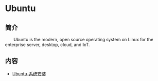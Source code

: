 # Ubuntu

## 简介
&#8195;&#8195;Ubuntu is the modern, open source operating system on Linux for the enterprise server, desktop, cloud, and IoT.
## 内容
- [Ubuntu-系统安装](https://gitbook.big1000.com/11-%E5%B8%B8%E7%94%A8%E6%93%8D%E4%BD%9C%E7%B3%BB%E7%BB%9F/02-Ubuntu/01-Ubuntu-%E7%B3%BB%E7%BB%9F%E5%AE%89%E8%A3%85.html)
